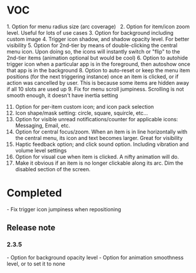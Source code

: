 <h1>VOC</h1>
1. Option for menu radius size (arc coverage)  
2. Option for item/icon zoom level. Useful for lots of use cases  
3. Option for background including custom image  
4. Trigger icon shadow, and shadow opacity level. For better visibility  
5. Option for 2nd-tier by means of double-clicking the central menu icon. Upon doing so, the icons will instantly switch or "flip" to the 2nd-tier items (animation optional but would be cool)  
6. Option to autohide trigger icon when a particular app is in the foreground, then autoshow once that app is in the background  
8. Option to auto-reset or keep the menu item positions (for the next triggering instance) 
once an item is clicked, or if action was cancelled by user. This is because some items are hidden away if all 10 slots are used up  
9. Fix for menu scroll jumpiness. Scrolling is not  smooth enough, it doesn't have inertia setting  

11. Option for per-item custom icon; and icon pack selection  
12. Icon shape/mask setting: circle, square, squircle, etc...  
13. Option for visible unread notifications/counter for applicable icons: Messaging, Email, etc.  
14. Option for central focus/zoom. When an item is in line horizontally with the central menu, its icon and text becomes larger. Great for visibility  
15. Haptic feedback option; and click sound option. Including vibration and volume level settings  
16. Option for visual cue when item is clicked. A nifty animation will do.  
17. Make it obvious if an item is no longer clickable along its arc. Dim the disabled section of the screen.   

<h1>Completed</h1>
- Fix trigger icon jumpiness when repositioning  

<h2>Release note</h2>
<h3>2.3.5</h3>
- Option for background opacity level
- Option for animation smoothness level, or to set it to none 

